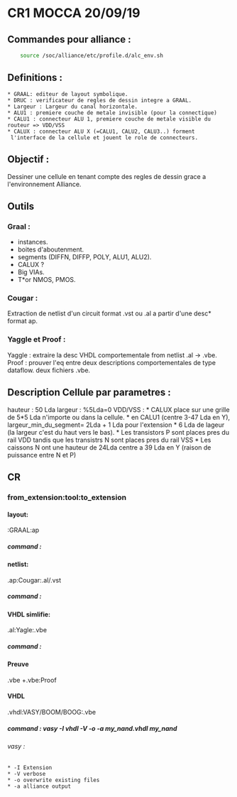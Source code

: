
# CR1 MOCCA  20/09/19

## Commandes pour alliance :
```bash
	source /soc/alliance/etc/profile.d/alc_env.sh
```

## Definitions :
	* GRAAL: editeur de layout symbolique.
	* DRUC : verificateur de regles de dessin integre a GRAAL.
	* Largeur : Largeur du canal horizontale.
	* ALU1 : premiere couche de metale invisible (pour la connectique)
	* CALU1 : connecteur ALU 1, premiere couche de metale visible du routeur => VDD/VSS
	* CALUX : connecteur ALU X (=CALU1, CALU2, CALU3..) forment
	 l'interface de la cellule et jouent le role de connecteurs. 

## Objectif :
Dessiner une cellule en tenant compte des regles de dessin grace a
l'environnement Alliance.

## Outils
### Graal :
* instances.
* boites d'aboutenment.
* segments (DIFFN, DIFFP, POLY, ALU1, ALU2).
* CALUX ?
* Big VIAs.
* T*or NMOS, PMOS.

### Cougar :
Extraction de netlist d'un circuit format .vst ou .al a partir d'une desc*
format ap.

### Yaggle et Proof :
Yaggle : extraire la desc VHDL comportementale from netlist .al -> .vbe.
Proof : prouver l'eq entre deux descriptions comportementales de type
dataflow. deux fichiers .vbe.

## Description Cellule par parametres :
hauteur : 50 Lda
largeur : %5Lda=0
VDD/VSS :
	* CALUX place sur une grille de 5*5 Lda n'importe ou dans la cellule.
	* en CALU1 (centre 3-47 Lda en Y), largeur_min_du_segment= 2Lda + 1 Lda pour
	    l'extension
	* 6 Lda de lageur (la largeur c'est du haut vers le bas).
	* Les transistors P sont places pres du rail VDD tandis que les
	    transistrs N sont places pres du rail VSS
	* Les caissons N ont une hauteur de 24Lda centre a 39 Lda en Y (raison
	    de puissance entre N et P)

## CR
### from_extension:tool:to_extension

#### layout:
:GRAAL:ap
##### command : 

#### netlist:
.ap:Cougar:.al/.vst
##### command : 

#### VHDL simlifie:
.al:Yagle:.vbe
##### command : 

#### Preuve
.vbe +.vbe:Proof

#### VHDL
.vhdl:VASY/BOOM/BOOG:.vbe
##### command : vasy -I vhdl -V -o -a my_nand.vhdl my_nand
###### vasy :
	* -I Extension
	* -V verbose	
	* -o overwrite existing files
	* -a alliance output















